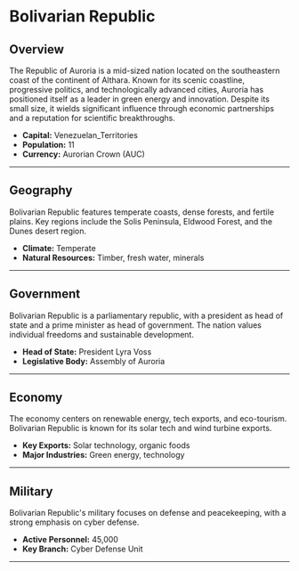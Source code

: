 # Bolivarian Republic

## Overview
The Republic of Auroria is a mid-sized nation located on the southeastern coast of the continent of Althara. Known for its scenic coastline, progressive politics, and technologically advanced cities, Auroria has positioned itself as a leader in green energy and innovation. Despite its small size, it wields significant influence through economic partnerships and a reputation for scientific breakthroughs.

- **Capital:** Venezuelan_Territories
- **Population:** 11
- **Currency:** Aurorian Crown (AUC)

---

## Geography
Bolivarian Republic features temperate coasts, dense forests, and fertile plains. Key regions include the Solis Peninsula, Eldwood Forest, and the Dunes desert region.

- **Climate:** Temperate
- **Natural Resources:** Timber, fresh water, minerals

---

## Government
Bolivarian Republic is a parliamentary republic, with a president as head of state and a prime minister as head of government. The nation values individual freedoms and sustainable development.

- **Head of State:** President Lyra Voss
- **Legislative Body:** Assembly of Auroria

---

## Economy
The economy centers on renewable energy, tech exports, and eco-tourism. Bolivarian Republic is known for its solar tech and wind turbine exports.

- **Key Exports:** Solar technology, organic foods
- **Major Industries:** Green energy, technology

---

## Military
Bolivarian Republic's military focuses on defense and peacekeeping, with a strong emphasis on cyber defense.

- **Active Personnel:** 45,000
- **Key Branch:** Cyber Defense Unit

---

